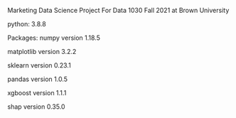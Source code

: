 Marketing Data Science Project For Data 1030 Fall 2021 at Brown University 

python: 3.8.8

Packages:
numpy version 1.18.5

matplotlib version 3.2.2

sklearn version 0.23.1

pandas version 1.0.5

xgboost version 1.1.1

shap version 0.35.0
